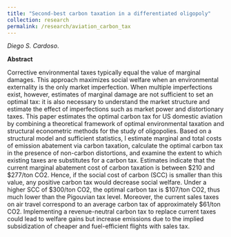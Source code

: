 ```yaml
---
title: "Second-best carbon taxation in a differentiated oligopoly"
collection: research
permalink: /research/aviation_carbon_tax
---
```

_Diego S. Cardoso_. 

**Abstract**

Corrective environmental taxes typically equal the value of marginal damages. This approach maximizes social welfare when an environmental externality is the only market imperfection. When multiple imperfections exist, however, estimates of marginal damage are not sufficient to set  an optimal tax: it is also necessary to understand the market structure and estimate the effect of imperfections such as market power and distortionary taxes. This paper estimates the optimal carbon tax for US domestic aviation by combining a theoretical framework of optimal environmental taxation and structural econometric methods for the study of oligopolies. Based on a structural model and sufficient statistics, I estimate marginal and total costs of emission abatement via carbon taxation, calculate the optimal carbon tax in the presence of non-carbon distortions, and examine the extent to which existing taxes are substitutes for a carbon tax. Estimates indicate that the current marginal abatement cost of carbon taxation is between \$210 and $277/ton CO2. Hence, if the social cost of carbon (SCC) is smaller than this value, any positive carbon tax would decrease social welfare. Under a higher SCC of \$300/ton CO2, the optimal carbon tax is $107/ton CO2, thus much lower than the Pigouvian tax level. Moreover, the current sales taxes on air travel correspond to an average carbon tax of approximately $61/ton CO2. Implementing a revenue-neutral carbon tax to replace current taxes could lead to welfare gains but increase emissions due to the implied subsidization of cheaper and fuel-efficient flights with sales tax.
